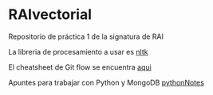 # RAIvectorial
Repositorio de práctica 1 de la signatura de RAI

La libreria de procesamiento a usar es [nltk](http://www.nltk.org/)

El cheatsheet de Git flow se encuentra [aqui](https://danielkummer.github.io/git-flow-cheatsheet/)

Apuntes para trabajar con Python y MongoDB [pythonNotes](https://github.com/BlackCorsair/pythonNotes/blob/master/mongodb%2Bflask/setup-dev-environment.md)
